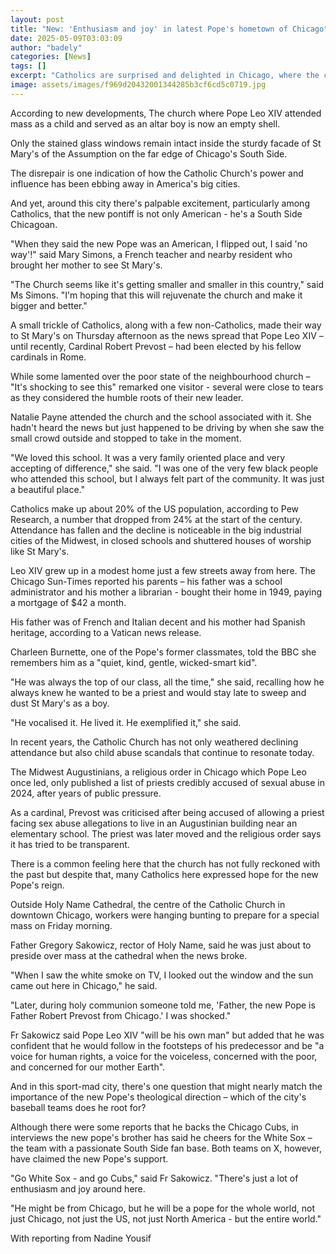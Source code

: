 ```yaml
---
layout: post
title: "New: 'Enthusiasm and joy' in latest Pope's hometown of Chicago"
date: 2025-05-09T03:03:09
author: "badely"
categories: [News]
tags: []
excerpt: "Catholics are surprised and delighted in Chicago, where the church's influence persists despite declining numbers."
image: assets/images/f969d20432001344285b3cf6cd5c0719.jpg
---
```


According to new developments, The church where Pope Leo XIV attended mass as a child and served as an altar boy is now an empty shell.

Only the stained glass windows remain intact inside the sturdy facade of St Mary's of the Assumption on the far edge of Chicago's South Side.

The disrepair is one indication of how the Catholic Church's power and influence has been ebbing away in America's big cities.

And yet, around this city there's palpable excitement, particularly among Catholics, that the new pontiff is not only American - he's a South Side Chicagoan.

"When they said the new Pope was an American, I flipped out, I said 'no way'!" said Mary Simons, a French teacher and nearby resident who brought her mother to see St Mary's.

"The Church seems like it's getting smaller and smaller in this country," said Ms Simons. "I'm hoping that this will rejuvenate the church and make it bigger and better."

A small trickle of Catholics, along with a few non-Catholics, made their way to St Mary's on Thursday afternoon as the news spread that Pope Leo XIV – until recently, Cardinal Robert Prevost – had been elected by his fellow cardinals in Rome.

While some lamented over the poor state of the neighbourhood church – "It's shocking to see this" remarked one visitor - several were close to tears as they considered the humble roots of their new leader.

Natalie Payne attended the church and the school associated with it. She hadn't heard the news but just happened to be driving by when she saw the small crowd outside and stopped to take in the moment.

"We loved this school. It was a very family oriented place and very accepting of difference," she said. "I was one of the very few black people who attended this school, but I always felt part of the community. It was just a beautiful place."

Catholics make up about 20% of the US population, according to Pew Research, a number that dropped from 24% at the start of the century. Attendance has fallen and the decline is noticeable in the big industrial cities of the Midwest, in closed schools and shuttered houses of worship like St Mary's.

Leo XIV grew up in a modest home just a few streets away from here. The Chicago Sun-Times reported his parents – his father was a school administrator and his mother a librarian - bought their home in 1949, paying a mortgage of $42 a month.

His father was of French and Italian decent and his mother had Spanish heritage, according to a Vatican news release.

Charleen Burnette, one of the Pope's former classmates, told the BBC she remembers him as a "quiet, kind, gentle, wicked-smart kid".

"He was always the top of our class, all the time," she said, recalling how he always knew he wanted to be a priest and would stay late to sweep and dust St Mary's as a boy.

"He vocalised it. He lived it. He exemplified it," she said.

In recent years, the Catholic Church has not only weathered declining attendance but also child abuse scandals that continue to resonate today.

The Midwest Augustinians, a religious order in Chicago which Pope Leo once led, only published a list of priests credibly accused of sexual abuse in 2024, after years of public pressure.

As a cardinal, Prevost was criticised after being accused of allowing a priest facing sex abuse allegations to live in an Augustinian building near an elementary school. The priest was later moved and the religious order says it has tried to be transparent.

There is a common feeling here that the church has not fully reckoned with the past but despite that, many Catholics here expressed hope for the new Pope's reign.

Outside Holy Name Cathedral, the centre of the Catholic Church in downtown Chicago, workers were hanging bunting to prepare for a special mass on Friday morning.

Father Gregory Sakowicz, rector of Holy Name, said he was just about to preside over mass at the cathedral when the news broke.

"When I saw the white smoke on TV, I looked out the window and the sun came out here in Chicago," he said.

"Later, during holy communion someone told me, 'Father, the new Pope is Father Robert Prevost from Chicago.' I was shocked."

Fr Sakowicz said Pope Leo XIV "will be his own man" but added that he was confident that he would follow in the footsteps of his predecessor and be "a voice for human rights, a voice for the voiceless, concerned with the poor, and concerned for our mother Earth".

And in this sport-mad city, there's one question that might nearly match the importance of the new Pope's theological direction – which of the city's baseball teams does he root for?

Although there were some reports that he backs the Chicago Cubs, in interviews the new pope's brother has said he cheers for the White Sox – the team with a passionate South Side fan base. Both teams on X, however, have claimed the new Pope's support. 

"Go White Sox - and go Cubs," said Fr Sakowicz. "There's just a lot of enthusiasm and joy around here.

"He might be from Chicago, but he will be a pope for the whole world, not just Chicago, not just the US, not just North America - but the entire world."

With reporting from Nadine Yousif

